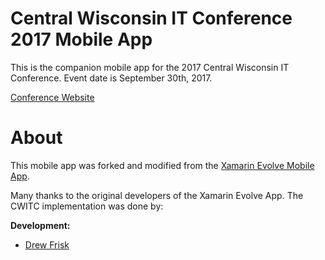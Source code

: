 # Central Wisconsin IT Conference 2017 Mobile App

This is the companion mobile app for the 2017 Central Wisconsin IT Conference. Event date is September 30th, 2017.

[Conference Website](https://cwitc.org)

# About
This mobile app was forked and modified from the [Xamarin Evolve Mobile App](https://github.com/xamarinhq/app-evolve). 

Many thanks to the original developers of the Xamarin Evolve App. The CWITC implementation was done by:

**Development:**
* [Drew Frisk](https://github.com/keannan5390)

